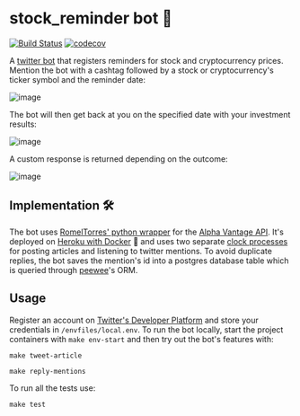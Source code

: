# stock_reminder bot 🤖 
[![Build Status](https://travis-ci.org/luisgc93/stock_reminder_bot.svg?branch=master)](https://travis-ci.org/luisgc93/stock_reminder_bot) [![codecov](https://codecov.io/gh/luisgc93/stock_reminder_bot/branch/master/graph/badge.svg?token=2sx6C5pkSW)](https://codecov.io/gh/luisgc93/stock_reminder_bot)

A [twitter bot](https://twitter.com/stock_reminder) that registers reminders for stock and cryptocurrency prices.
Mention the bot with a cashtag followed by a stock or cryptocurrency's ticker symbol and the reminder date:

![image](https://user-images.githubusercontent.com/32971373/102701956-09e00480-425d-11eb-8a0e-a38f274db994.png)

The bot will then get back at you on the specified date with your investment results:

![image](https://user-images.githubusercontent.com/32971373/102701977-70fdb900-425d-11eb-9215-a1038dab2a9f.png)

A custom response is returned depending on the outcome:

![image](https://user-images.githubusercontent.com/32971373/102701985-8ffc4b00-425d-11eb-980a-e3a97b45e297.png)


## Implementation 🛠️
The bot uses [RomelTorres' python wrapper](https://github.com/RomelTorres/alpha_vantage) for the [Alpha Vantage API](https://www.alphavantage.co/documentation/). It's deployed on [Heroku with Docker](https://devcenter.heroku.com/articles/build-docker-images-heroku-yml) 🐳 and uses two separate [clock processes](https://devcenter.heroku.com/articles/clock-processes-python) for posting articles and listening to twitter mentions. To avoid duplicate replies, the bot saves the mention's id into a postgres database table which is queried through [peewee](http://docs.peewee-orm.com/en/latest/)'s ORM.

## Usage
Register an account on [Twitter's Developer Platform](https://developer.twitter.com/en) and store your credentials in `/envfiles/local.env`.
To run the bot locally, start the project containers with `make env-start` and then try out the bot's features with:

`make tweet-article`

`make reply-mentions`
 
To run all the tests use:
 
`make test`
